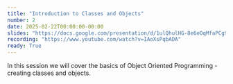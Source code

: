 ```yaml
---
title: "Introduction to Classes and Objects"
number: 2
date: 2025-02-22T00:00:00-00:00
slides: "https://docs.google.com/presentation/d/1ulQhulHG-8e6eOqMfaPCg9VyZRRiCKzFaSfdPJMe2oI/edit?usp=sharing"
recording: "https://www.youtube.com/watch?v=IAoXsPqbADA"
ready: True
---
```


In this session we will cover the basics of Object Oriented Programming - creating classes and objects.
